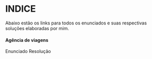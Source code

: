 # INDICE

Abaixo estão os links para todos os enunciados e suas respectivas soluções elaboradas por mim.

<h4>Agência de viagens</h4>
Enunciado
Resolução

